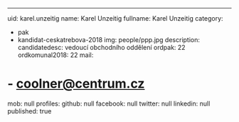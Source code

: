 ---
uid: karel.unzeitig
name: Karel Unzeitig
fullname: Karel Unzeitig
category:
  - pak
  - kandidat-ceskatrebova-2018
img: people/ppp.jpg
description:
candidatedesc: vedoucí obchodního oddělení
ordpak: 22
ordkomunal2018: 22
mail:
#  - coolner@centrum.cz
mob: null
profiles:
  github: null
  facebook: null
  twitter: null
  linkedin: null
published: true
